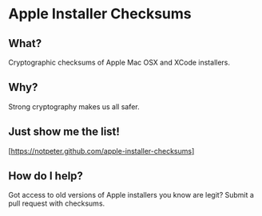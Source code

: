 # Apple Installer Checksums

## What?

Cryptographic checksums of Apple Mac OSX and XCode installers.

## Why?

Strong cryptography makes us all safer.

## Just show me the list!

[https://notpeter.github.com/apple-installer-checksums]

## How do I help?

Got access to old versions of Apple installers you know are legit? Submit a pull request with checksums.
